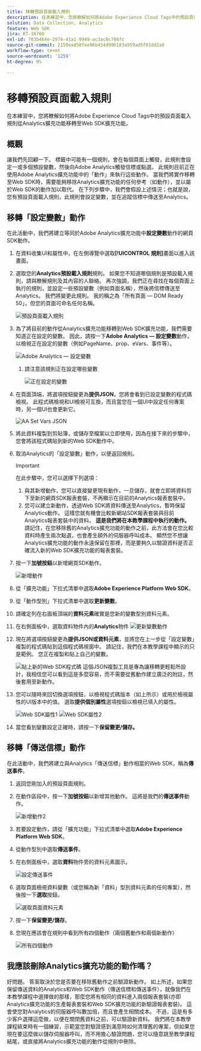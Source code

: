 ```yaml
---
title: 移轉預設頁面載入規則
description: 在本練習中，您將瞭解如何將Adobe Experience Cloud Tags中的預設頁面載入規則從Analytics擴充功能移轉至Web SDK擴充功能。
solution: Data Collection, Analytics
feature: Web SDK
jira: KT-16760
exl-id: 783b464e-2974-41a1-9949-ac3ac0c786fc
source-git-commit: 2150ead50fee06b434d996183a959ad5f01dd2a8
workflow-type: tm+mt
source-wordcount: '1259'
ht-degree: 0%

---
```


# 移轉預設頁面載入規則

在本練習中，您將瞭解如何將Adobe Experience Cloud Tags中的預設頁面載入規則從Analytics擴充功能移轉至Web SDK擴充功能。

## 概觀

讓我們先回顧一下。 標籤中可能有一個規則，會在每個頁面上觸發，此規則會設定一或多個預設變數，然後向Adobe Analytics觸發信標或點選。 此規則目前正在使用Adobe Analytics擴充功能中的「動作」來執行這些動作。 當我們將實作移轉至Web SDK時，需要能夠移除Analytics擴充功能的任何參考（如動作），並以屬於Web SDK的動作加以取代。 在下列步驟中，我們會假設上述情況；也就是說，您有預設頁面載入規則，此規則會設定變數，並在追蹤信標中傳送至Analytics。

## 移轉「設定變數」動作

在此活動中，我們將建立等同於Adobe Analytics擴充功能中&#x200B;**設定變數**&#x200B;動作的網頁SDK動作。

1. 在資料收集UI和屬性中，在左側導覽中選取&#x200B;**[!UICONTROL 規則]**&#x200B;畫面以進入該畫面。
1. 選取您的&#x200B;**Analytics預設載入規則**&#x200B;規則。 如果您不知道哪個規則是預設載入規則，請與瞭解規則及其內容的人聯絡。 再次強調，我們正在尋找在每個頁面上執行的規則，並設定一些預設變數（例如頁面名稱），然後將信標傳送至Analytics。 我們將變更此規則。 我的稱之為「所有頁面 — DOM Ready 50」，但您的頁面可命名任何名稱。

   ![預設頁面載入規則](assets/default-page-load-rule.jpg)

1. 為了將目前的動作從Analytics擴充功能移轉到Web SDK擴充功能，我們需要知道正在設定的變數。 因此，請按一下&#x200B;**Adobe Analytics — 設定變數**&#x200B;動作，以檢視正在設定的變數（例如PageName、prop、eVars、事件等）。

   ![Adobe Analytics — 設定變數](assets/aa-set-variables.jpg)
   1. 請注意該規則正在設定哪些變數

      ![正在設定的變數](assets/aa-vars-set.jpg)

1. 在頁面頂端，將選項按鈕變更為&#x200B;**提供JSON**，您將會看到已設定變數的程式碼檢視。 此程式碼檢視和UI檢視可互換，而且當您在一個UI中設定任何專案時，另一個UI也會更新它。

   ![AA Set Vars JSON](assets/aa-setvars-json.jpg)

1. 將此資料複製到剪貼簿，或儲存至檔案以立即使用，因為在接下來的步驟中，您會將該程式碼貼到新的Web SDK動作中。
1. 取消Analytics的「設定變數」動作，以便返回規則。

   >[!IMPORTANT]
   >
   >在此步驟中，您可以選擇下列選項：
   >1. 與其新增動作，您可以直接變更現有動作，一旦儲存，就會立即將資料剪下至新的網頁SDK報表套裝，不再顯示在目前的Analytics報表套裝中。
   >1. 您可以建立新動作，透過Web SDK將資料傳送至Analytics，暫時保留Analytics動作。 這樣您就有機會比較新網站SDK報表套裝與目前Analytics報表套裝中的資料。 **這是我們將在本教學課程中執行的動作。**&#x200B;請記住，在您移除舊的Analytics擴充功能的動作之前，此方法會在您比較資料時產生兩次點選，也會產生額外的伺服器呼叫成本。 顯然您不想讓Analytics擴充功能的動作永遠保留在那裡，而是要夠久以驗證資料是否正確流入新的Web SDK擴充功能的報表套裝。

1. 按一下&#x200B;**加號按鈕**&#x200B;以新增網頁SDK動作。

   ![新增動作](assets/add-new-action.jpg)

1. 從「擴充功能」下拉式清單中選取&#x200B;**Adobe Experience Platform Web SDK**。
1. 從「動作型別」下拉式清單中選取&#x200B;**更新變數**。
1. 請確定列在右面板頂端的&#x200B;**資料元素**&#x200B;確實是您新的變數型別資料元素。
1. 在右側面板中，選取資料物件內的&#x200B;**Analytics**&#x200B;物件
   ![更新變數動作](assets/define-update-variable-action.jpg)
1. 現在將選項按鈕變更為&#x200B;**提供JSON或資料元素**，並將您在上一步從「設定變數」複製的程式碼貼到這個程式碼視窗中。 請記住，我們在本教學課程中顯示的只是範例。 您正在複製和貼上自己的變數。

   ![貼上新的Web SDK程式碼](assets/new-websdk-code-paste.jpg)
這個JSON複製工具是專為讓移轉更輕鬆所設計，我相信您可以看到這是多麼容易，而不需要從舊動作建立廣泛的附註，然後套用至新動作。

1. 您可以隨時來回切換選項按鈕，以檢視程式碼版本（如上所示）或用於檢視屬性的UI版本中的值。 選取&#x200B;**提供個別屬性**&#x200B;選項按鈕以檢視已填入的屬性。

   ![Web SDK屬性1](assets/websdk-attributes-1.jpg)
   ![Web SDK屬性2](assets/websdk-attributes-2.jpg)

1. 當您看到變數設定正確時，請按一下&#x200B;**保留變更/儲存。**

## 移轉「傳送信標」動作

在此活動中，我們將建立與Analytics「傳送信標」動作相當的Web SDK，稱為&#x200B;**傳送事件**。

1. 返回您剛加入的預設頁面規則。
1. 在動作區段中，按一下&#x200B;**加號按鈕**&#x200B;以新增其他動作。 這將是我們的&#x200B;**傳送事件**&#x200B;動作。

   ![新增動作2](assets/add-new-action-2.jpg)

1. 若要設定動作，請從「擴充功能」下拉式清單中選取&#x200B;**Adobe Experience Platform Web SDK**。
1. 從動作型別中選取&#x200B;**傳送事件**。
1. 在右側面板中，選取&#x200B;**資料**&#x200B;物件旁的資料元素圖示。

   ![設定傳送事件](assets/send-event-config.jpg)

1. 選取頁面檢視資料變數（或您稱為新「資料」型別資料元素的任何專案），然後按一下&#x200B;**選取**&#x200B;按鈕。

   ![選取頁面資料元素](assets/select-data-element-variable.jpg)

1. 按一下&#x200B;**保留變更/儲存**。
1. 您現在應該會在規則中看到所有四個動作（兩個舊動作和兩個新動作）

   ![所有四個動作](assets/all-four-actions.jpg)

## 我應該刪除Analytics擴充功能的動作嗎？

好問題。 答案取決於您是否要在移除舊動作之前驗證新動作。 如上所述，如果您保留傳送資料的Analytics和Web SDK動作（傳送信標和傳送事件），就像我們在本教學課程中選擇做的那樣，那麼您將有相同的資料進入兩個報表套裝(亦即Analytics擴充功能的生產報表套裝和Web SDK擴充功能的新驗證報表套裝)。 這會使您對Analytics的伺服器呼叫數加倍，而且會產生相關成本。 不過，這是有多少客戶選擇這麼做，以便在關閉舊資料之前，可以驗證新資料。 我們將在本教學課程結束時有一個練習，示範當您對驗證感到滿意時如何清理舊的專案，但如果您現在要這麼做以儲存伺服器呼叫，而不用擔心驗證問題，您可以隨意跳至教學課程結尾，或直接將Analytics擴充功能的動作從規則中刪除。
